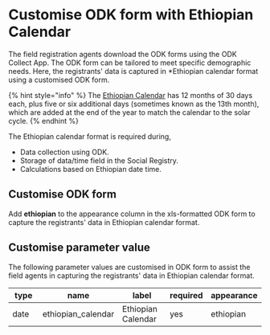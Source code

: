 # Customise ODK form with Ethiopian Calendar

The field registration agents download the ODK forms using the ODK Collect App. The ODK form can be tailored to meet specific demographic needs. Here, the registrants' data is captured in \*Ethiopian calendar format using a customised ODK form.

{% hint style="info" %}
The [Ethiopian Calendar](https://ethiopianembassy.org/ethiopian-time/) has 12 months of 30 days each, plus five or six additional days (sometimes known as the 13th month), which are added at the end of the year to match the calendar to the solar cycle.
{% endhint %}

The Ethiopian calendar format is required during,

* Data collection using ODK.
* Storage of data/time field in the Social Registry.
* Calculations based on Ethiopian date time.

## **Customise ODK form**

Add **ethiopian** to the appearance column in the xls-formatted ODK form to capture the registrants' data in Ethiopian calendar format.

## Customise parameter value

The following parameter values are customised in ODK form to assist the field agents in capturing the registrants' data in Ethiopian calendar format.

<table><thead><tr><th width="92">type</th><th width="142">name</th><th width="129">label</th><th>required</th><th>appearance</th></tr></thead><tbody><tr><td>date</td><td>ethiopian_calendar</td><td>Ethiopian Calendar</td><td>yes</td><td>ethiopian</td></tr></tbody></table>

